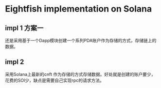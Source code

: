 # Eightfish implementation on Solana

## impl 1 方案一

还是采用基于一个Dapp模块创建一个系列PDA账户作为存储的方式，存储链上的数据。

## impl 2

采用Solana上最新的cnft 作为存储的方式存储数据。好处就是创建的账户要少，花费的SOl少，缺点是需要自己实现rpc的请求方法。
